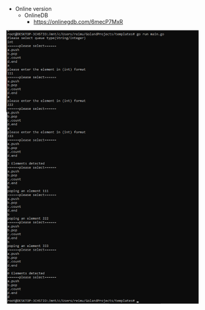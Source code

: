 

- Online version
  - OnlineDB
    - https://onlinegdb.com/6mecP7MxR

![image-20211006013051596](queueresult.assets/image-20211006013051596.png)



